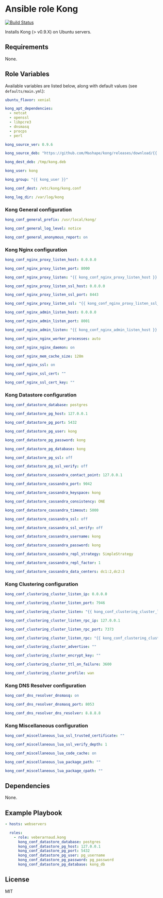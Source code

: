 # Ansible role Kong

[![Build Status](https://travis-ci.org/VEBERArnaud/ansible-role-kong.svg?branch=master)](https://travis-ci.org/VEBERArnaud/ansible-role-kong)

Installs Kong (> v0.9.X) on Ubuntu servers.

## Requirements

None.

## Role Variables

Available variables are listed below, along with default values (see `defaults/main.yml`):

```yaml
ubuntu_flavor: xenial
```

```yaml
kong_apt_dependencies:
  - netcat
  - openssl
  - libpcre3
  - dnsmasq
  - procps
  - perl
```

```yaml
kong_source_ver: 0.9.6
```
```yaml
kong_source_deb: "https://github.com/Mashape/kong/releases/download/{{ kong_source_ver }}/kong-{{ kong_source_ver }}.{{ ubuntu_flavor }}_all.deb"
```
```yaml
kong_dest_deb: /tmp/kong.deb
```

```yaml
kong_user: kong
```
```yaml
kong_group: "{{ kong_user }}"
```

```yaml
kong_conf_dest: /etc/kong/kong.conf
```

```yaml
kong_log_dir: /var/log/kong
```

### Kong General configuration

```yaml
kong_conf_general_prefix: /usr/local/kong/
```
```yaml
kong_conf_general_log_level: notice
```
```yaml
kong_conf_general_anonymous_report: on
```

### Kong Nginx configuration

```yaml
kong_conf_nginx_proxy_listen_host: 0.0.0.0
```
```yaml
kong_conf_nginx_proxy_listen_port: 8000
```
```yaml
kong_conf_nginx_proxy_listen: "{{ kong_conf_nginx_proxy_listen_host }}:{{ kong_conf_nginx_proxy_listen_port }}"
```
```yaml
kong_conf_nginx_proxy_listen_ssl_host: 0.0.0.0
```
```yaml
kong_conf_nginx_proxy_listen_ssl_port: 8443
```
```yaml
kong_conf_nginx_proxy_listen_ssl: "{{ kong_conf_nginx_proxy_listen_ssl_host }}:{{ kong_conf_nginx_proxy_listen_ssl_port }}"
```
```yaml
kong_conf_nginx_admin_listen_host: 0.0.0.0
```
```yaml
kong_conf_nginx_admin_listen_port: 8001
```
```yaml
kong_conf_nginx_admin_listen: "{{ kong_conf_nginx_admin_listen_host }}:{{ kong_conf_nginx_admin_listen_port }}"
```
```yaml
kong_conf_nginx_nginx_worker_processes: auto
```
```yaml
kong_conf_nginx_nginx_daemon: on
```
```yaml
kong_conf_nginx_mem_cache_size: 128m
```
```yaml
kong_conf_nginx_ssl: on
```
```yaml
kong_conf_nginx_ssl_cert: ""
```
```yaml
kong_conf_nginx_ssl_cert_key: ""
```

### Kong Datastore configuration

```yaml
kong_conf_datastore_database: postgres
```
```yaml
kong_conf_datastore_pg_host: 127.0.0.1
```
```yaml
kong_conf_datastore_pg_port: 5432
```
```yaml
kong_conf_datastore_pg_user: kong
```
```yaml
kong_conf_datastore_pg_password: kong
```
```yaml
kong_conf_datastore_pg_database: kong
```
```yaml
kong_conf_datastore_pg_ssl: off
```
```yaml
kong_conf_datastore_pg_ssl_verify: off
```
```yaml
kong_conf_datastore_cassandra_contact_point: 127.0.0.1
```
```yaml
kong_conf_datastore_cassandra_port: 9042
```
```yaml
kong_conf_datastore_cassandra_keyspace: kong
```
```yaml
kong_conf_datastore_cassandra_consistency: ONE
```
```yaml
kong_conf_datastore_cassandra_timeout: 5000
```
```yaml
kong_conf_datastore_cassandra_ssl: off
```
```yaml
kong_conf_datastore_cassandra_ssl_verify: off
```
```yaml
kong_conf_datastore_cassandra_username: kong
```
```yaml
kong_conf_datastore_cassandra_password: kong
```
```yaml
kong_conf_datastore_cassandra_repl_strategy: SimpleStrategy
```
```yaml
kong_conf_datastore_cassandra_repl_factor: 1
```
```yaml
kong_conf_datastore_cassandra_data_centers: dc1:2,dc2:3
```

### Kong Clustering configuration

```yaml
kong_conf_clustering_cluster_listen_ip: 0.0.0.0
```
```yaml
kong_conf_clustering_cluster_listen_port: 7946
```
```yaml
kong_conf_clustering_cluster_listen: "{{ kong_conf_clustering_cluster_listen_ip }}:{{ kong_conf_clustering_cluster_listen_port }}"
```
```yaml
kong_conf_clustering_cluster_listen_rpc_ip: 127.0.0.1
```
```yaml
kong_conf_clustering_cluster_listen_rpc_port: 7373
```
```yaml
kong_conf_clustering_cluster_listen_rpc: "{{ kong_conf_clustering_cluster_listen_rpc_ip }}:{{ kong_conf_clustering_cluster_listen_rpc_port }}"
```
```yaml
kong_conf_clustering_cluster_advertise: ""
```
```yaml
kong_conf_clustering_cluster_encrypt_key: ""
```
```yaml
kong_conf_clustering_cluster_ttl_on_failure: 3600
```
```yaml
kong_conf_clustering_cluster_profile: wan
```

### Kong DNS Resolver configuration

```yaml
kong_conf_dns_resolver_dnsmasq: on
```
```yaml
kong_conf_dns_resolver_dnsmasq_port: 8053
```
```yaml
kong_conf_dns_resolver_dns_resolver: 8.8.8.8
```

### Kong Miscellaneous configuration

```yaml
kong_conf_miscellaneous_lua_ssl_trusted_certificate: ""
```
```yaml
kong_conf_miscellaneous_lua_ssl_verify_depth: 1
```
```yaml
kong_conf_miscellaneous_lua_code_cache: on
```
```yaml
kong_conf_miscellaneous_lua_package_path: ""
```
```yaml
kong_conf_miscellaneous_lua_package_cpath: ""
```

## Dependencies

None.

## Example Playbook

```yaml
- hosts: webservers

  roles:
    - role: veberarnaud.kong
      kong_conf_datastore_database: postgres
      kong_conf_datastore_pg_host: 127.0.0.1
      kong_conf_datastore_pg_port: 5432
      kong_conf_datastore_pg_user: pg_username
      kong_conf_datastore_pg_password: pg_password
      kong_conf_datastore_pg_database: kong_db
```

## License

MIT
